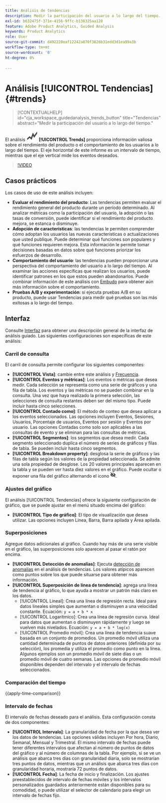 ```yaml
---
title: Análisis de tendencias
description: Medir la participación del usuario a lo largo del tiempo.
exl-id: b632475f-371e-4156-9ffc-b138325aa120
feature: Adobe Product Analytics, Guided Analysis
keywords: Product Analytics
role: User
source-git-commit: d492220eaf12242a870f3826b31edd3d1ea99a3b
workflow-type: tm+mt
source-wordcount: '0'
ht-degree: 0%

---
```


# Análisis [!UICONTROL Tendencias] {#trends}

<!-- markdownlint-disable MD034 -->

>[!CONTEXTUALHELP]
>id="cja_workspace_guidedanalysis_trends_button"
>title="Tendencias"
>abstract="Medir la participación del usuario a lo largo del tiempo."

<!-- markdownlint-enable MD034 -->

El análisis ![GraphTrend](/help/assets/icons/GraphTrend.svg) **[!UICONTROL Trends]** proporciona información valiosa sobre el rendimiento del producto o el comportamiento de los usuarios a lo largo del tiempo. El eje horizontal de este informe es un intervalo de tiempo, mientras que el eje vertical mide los eventos deseados.

>[!VIDEO](https://video.tv.adobe.com/v/3421666/?learn=on)

## Casos prácticos

Los casos de uso de este análisis incluyen:

* **Evaluar el rendimiento del producto**: Las tendencias permiten evaluar el rendimiento general del producto durante un período determinado. Al analizar métricas como la participación del usuario, la adopción o las tasas de conversión, puede identificar si el rendimiento del producto mejora, se estanca o disminuye.
* **Adopción de características**: las tendencias le permiten comprender cómo adoptan los usuarios las nuevas características o actualizaciones que usted publique. Puede determinar qué funciones son populares y qué funciones requieren mejora. Esta información le permite tomar decisiones basadas en datos sobre qué funciones priorizar los esfuerzos de desarrollo.
* **Comportamiento del usuario**: las tendencias pueden proporcionar una perspectiva del comportamiento del usuario a lo largo del tiempo. Al examinar las acciones específicas que realizan los usuarios, puede identificar patrones en los que estos pueden abandonarlos. Puede combinar información de este análisis con [Embudo](funnel.md) para obtener aún más información sobre el comportamiento.
* **Pruebas A/B y experimentación**: si ejecuta pruebas A/B en su producto, puede usar Tendencias para medir qué pruebas son las más exitosas a lo largo del tiempo.

## Interfaz

Consulte [Interfaz](../overview.md#interface) para obtener una descripción general de la interfaz de análisis guiado. Las siguientes configuraciones son específicas de este análisis:

### Carril de consulta

El carril de consulta permite configurar los siguientes componentes:

* **[!UICONTROL Vista]**: cambie entre este análisis y [Frecuencia](frequency.md).
* **[!UICONTROL Eventos y métricas]**: Los eventos o métricas que desea medir. Cada selección se representa como una serie de gráficos y una fila de tabla. Los eventos y las métricas no se pueden combinar en la consulta. Una vez que haya realizado la primera selección, las selecciones de consulta restantes deben ser del mismo tipo. Puede incluir hasta cinco selecciones.
* **[!UICONTROL Contado como]**: El método de conteo que desea aplicar a los eventos seleccionados. Las opciones incluyen Eventos, Sesiones, Usuarios, Porcentaje de usuarios, Eventos por sesión y Eventos por usuario. Las opciones Contadas como solo son aplicables a las consultas de evento y se eliminan para las consultas de métricas.
* **[!UICONTROL Segmentos]**: los segmentos que desea medir. Cada segmento seleccionado duplica el número de series de gráficos y filas de tabla. Se pueden incluir hasta cinco segmentos.
* **[!UICONTROL Breakdown property]**: desglosa la serie de gráficos y las filas de tabla según los valores de la propiedad seleccionada. Se admite una sola propiedad de desglose. Los 20 valores principales aparecen en la tabla y se pueden ver hasta diez valores en el gráfico. Puede ocultar o exponer una fila del gráfico alternando el icono ![Mostrar u ocultar](../assets/hide-in-chart.png).

### Ajustes del gráfico

El análisis [!UICONTROL Tendencias] ofrece la siguiente configuración de gráfico, que se puede ajustar en el menú situado encima del gráfico:

* **[!UICONTROL Tipo de gráfico]**: El tipo de visualización que desea utilizar. Las opciones incluyen Línea, Barra, Barra apilada y Área apilada.

### Superposiciones

Agregue datos adicionales al gráfico. Cuando hay más de una serie visible en el gráfico, las superposiciones solo aparecen al pasar el ratón por encima.

* **[!UICONTROL Detección de anomalías]**: Ejecuta [detección de anomalías](/help/analysis-workspace/c-anomaly-detection/anomaly-detection.md) en el análisis de tendencias. Los valores atípicos aparecen como puntos sobre los que puede situarse para obtener más información.
* **[!UICONTROL Superposición de línea de tendencia]**: agrega una línea de tendencia al gráfico, lo que ayuda a mostrar un patrón más claro en los datos.
   * [!UICONTROL Lineal]: Crea una línea de regresión recta. Ideal para datos lineales simples que aumentan o disminuyen a una velocidad constante. Ecuación: `y = a + b * x`
   * [!UICONTROL Logarítmico]: Crea una línea de regresión curva. Ideal para datos que aumentan o disminuyen rápidamente y luego se vuelven más nivelados. Ecuación: `y = a + b * log(x)`
   * [!UICONTROL Promedio móvil]: Crea una línea de tendencia suave basada en un conjunto de promedios. Un promedio móvil utiliza una cantidad determinada de puntos de datos anteriores (definida por su selección), los promedia y utiliza el promedio como punto en la línea. Algunos ejemplos son un promedio móvil de siete días o un promedio móvil de cuatro semanas. Las opciones de promedio móvil disponibles dependen del intervalo y el intervalo de fechas seleccionados.

### Comparación del tiempo

{{apply-time-comparison}}


### Intervalo de fechas

El intervalo de fechas deseado para el análisis. Esta configuración consta de dos componentes:

* **[!UICONTROL Intervalo]**: La granularidad de fecha por la que desea ver los datos de tendencias. Las opciones válidas incluyen Por hora, Diario, Semanal, Mensual y Trimestral. El mismo intervalo de fechas puede tener diferentes intervalos que afectan al número de puntos de datos del gráfico y al número de columnas de la tabla. Por ejemplo, si se ve un análisis que abarca tres días con granularidad diaria, solo se mostrarían tres puntos de datos, mientras que un análisis que abarca tres días con granularidad horaria, mostraría 72 puntos de datos.
* **[!UICONTROL Fecha]**: La fecha de inicio y finalización. Los ajustes preestablecidos de intervalo de fechas móviles y los intervalos personalizados guardados anteriormente están disponibles para su comodidad, o puede utilizar el selector de calendario para elegir un intervalo de fechas fijo.


<!--

## Example

See below for an example of the analysis.

![Trends compare](../assets/trends-compare.png)

-->